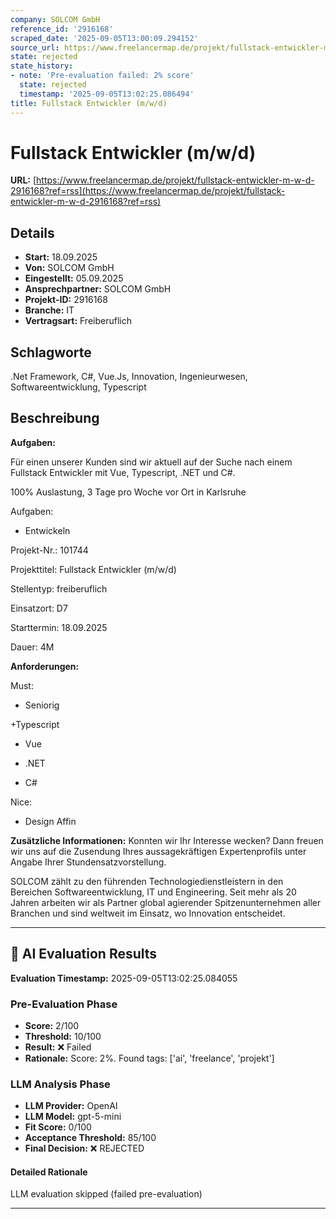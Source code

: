 ```yaml
---
company: SOLCOM GmbH
reference_id: '2916168'
scraped_date: '2025-09-05T13:00:09.294152'
source_url: https://www.freelancermap.de/projekt/fullstack-entwickler-m-w-d-2916168?ref=rss
state: rejected
state_history:
- note: 'Pre-evaluation failed: 2% score'
  state: rejected
  timestamp: '2025-09-05T13:02:25.086494'
title: Fullstack Entwickler (m/w/d)
---
```



# Fullstack Entwickler (m/w/d)
**URL:** [https://www.freelancermap.de/projekt/fullstack-entwickler-m-w-d-2916168?ref=rss](https://www.freelancermap.de/projekt/fullstack-entwickler-m-w-d-2916168?ref=rss)
## Details
- **Start:** 18.09.2025
- **Von:** SOLCOM GmbH
- **Eingestellt:** 05.09.2025
- **Ansprechpartner:** SOLCOM GmbH
- **Projekt-ID:** 2916168
- **Branche:** IT
- **Vertragsart:** Freiberuflich

## Schlagworte
.Net Framework, C#, Vue.Js, Innovation, Ingenieurwesen, Softwareentwicklung, Typescript

## Beschreibung
**Aufgaben:**

Für einen unserer Kunden sind wir aktuell auf der Suche nach einem Fullstack Entwickler mit Vue, Typescript, .NET und C#.

100% Auslastung, 3 Tage pro Woche vor Ort in Karlsruhe

Aufgaben:

+ Entwickeln

Projekt-Nr.:
101744

Projekttitel:
Fullstack Entwickler (m/w/d)

Stellentyp:
freiberuflich

Einsatzort:
D7

Starttermin:
18.09.2025

Dauer:
4M

**Anforderungen:**

Must:

+ Seniorig

+Typescript

+ Vue

+ .NET

+ C#

Nice:

+ Design Affin

**Zusätzliche Informationen:**
Konnten wir Ihr Interesse wecken? Dann freuen wir uns auf die Zusendung Ihres aussagekräftigen Expertenprofils unter Angabe Ihrer Stundensatzvorstellung.

SOLCOM zählt zu den führenden Technologiedienstleistern in den Bereichen Softwareentwicklung, IT und Engineering. Seit mehr als 20 Jahren arbeiten wir als Partner global agierender Spitzenunternehmen aller Branchen und sind weltweit im Einsatz, wo Innovation entscheidet.

---

## 🤖 AI Evaluation Results

**Evaluation Timestamp:** 2025-09-05T13:02:25.084055

### Pre-Evaluation Phase
- **Score:** 2/100
- **Threshold:** 10/100
- **Result:** ❌ Failed
- **Rationale:** Score: 2%. Found tags: ['ai', 'freelance', 'projekt']

### LLM Analysis Phase
- **LLM Provider:** OpenAI
- **LLM Model:** gpt-5-mini
- **Fit Score:** 0/100
- **Acceptance Threshold:** 85/100
- **Final Decision:** ❌ REJECTED

#### Detailed Rationale
LLM evaluation skipped (failed pre-evaluation)

---
